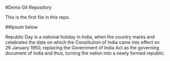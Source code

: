 #Demo Git Repository

This is the first file in this repo.

##Ipsum below

Republic Day is a national holiday in India, when the country marks and celebrates the date on which the Constitution of India came into effect on 26 January 1950, replacing the Government of India Act as the governing document of India and thus, turning the nation into a newly formed republic.